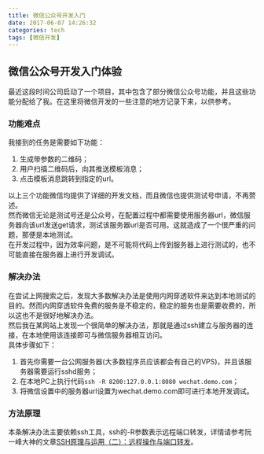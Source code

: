 ```yaml
---
title: 微信公众号开发入门
date: 2017-06-07 14:26:32
categories: tech
tags: [微信开发]
---
```

## 微信公众号开发入门体验
最近这段时间公司启动了一个项目，其中包含了部分微信公众号功能，并且这些功能分配给了我。在这里将微信开发的一些注意的地方记录下来，以供参考。
### 功能难点
我接到的任务是需要如下功能：  
1. 生成带参数的二维码；
2. 用户扫描二维码后，向其推送模板消息；
3. 点击模板消息跳转到指定的url。  
<!-- more -->
以上三个功能微信均提供了详细的开发文档，而且微信也提供测试号申请，不再赘述。  
然而微信无论是测试号还是公众号，在配置过程中都需要使用服务器url，微信服务器向该url发送get请求，测试该服务器url是否可用。这就造成了一个很严重的问题，那便是本地测试。  
在开发过程中，因为效率问题，是不可能将代码上传到服务器上进行测试的，也不可能直接在服务器上进行开发调试。
### 解决办法
在尝试上网搜索之后，发现大多数解决办法是使用内网穿透软件来达到本地测试的目的。然而内网穿透软件免费的服务是不稳定的，稳定的服务也是需要收费的，所以这也不是很好地解决办法。  
然后我在某网站上发现一个很简单的解决办法，那就是通过ssh建立与服务器的连接，在本地使用该连接即可与微信服务器相互访问。  
具体步骤如下：  
1. 首先你需要一台公网服务器(大多数程序员应该都会有自己的VPS)，并且该服务器需要运行sshd服务；
2. 在本地PC上执行代码``ssh -R 8200:127.0.0.1:8080 wechat.demo.com``；
3. 将微信设置中的服务器url设置为wechat.demo.com即可进行本地开发调试。
### 方法原理
本条解决办法主要依赖ssh工具，ssh的-R参数表示远程端口转发，详情请参考阮一峰大神的文章[SSH原理与运用（二）：远程操作与端口转发](http://www.ruanyifeng.com/blog/2011/12/ssh_port_forwarding.html)。
